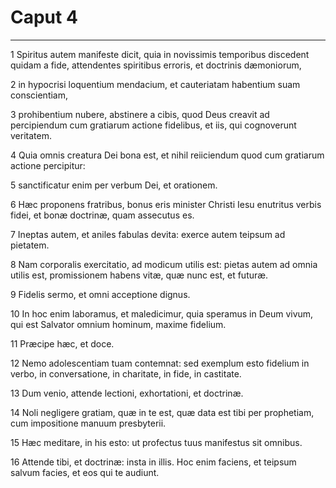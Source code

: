 # Caput 4

***

1 Spiritus autem manifeste dicit, quia in novissimis temporibus discedent quidam a fide, attendentes spiritibus erroris, et doctrinis dæmoniorum,

2 in hypocrisi loquentium mendacium, et cauteriatam habentium suam conscientiam,

3 prohibentium nubere, abstinere a cibis, quod Deus creavit ad percipiendum cum gratiarum actione fidelibus, et iis, qui cognoverunt veritatem.

4 Quia omnis creatura Dei bona est, et nihil reiiciendum quod cum gratiarum actione percipitur:

5 sanctificatur enim per verbum Dei, et orationem.

6 Hæc proponens fratribus, bonus eris minister Christi Iesu enutritus verbis fidei, et bonæ doctrinæ, quam assecutus es.

7 Ineptas autem, et aniles fabulas devita: exerce autem teipsum ad pietatem.

8 Nam corporalis exercitatio, ad modicum utilis est: pietas autem ad omnia utilis est, promissionem habens vitæ, quæ nunc est, et futuræ.

9 Fidelis sermo, et omni acceptione dignus.

10 In hoc enim laboramus, et maledicimur, quia speramus in Deum vivum, qui est Salvator omnium hominum, maxime fidelium.

11 Præcipe hæc, et doce.

12 Nemo adolescentiam tuam contemnat: sed exemplum esto fidelium in verbo, in conversatione, in charitate, in fide, in castitate.

13 Dum venio, attende lectioni, exhortationi, et doctrinæ.

14 Noli negligere gratiam, quæ in te est, quæ data est tibi per prophetiam, cum impositione manuum presbyterii.

15 Hæc meditare, in his esto: ut profectus tuus manifestus sit omnibus.

16 Attende tibi, et doctrinæ: insta in illis. Hoc enim faciens, et teipsum salvum facies, et eos qui te audiunt.

